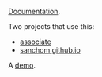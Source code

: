 [Documentation](https://pkgs.racket-lang.org/package/pollen-citations-mcgill).

Two projects that use this:
* [associate](https://github.com/sanchom/associate)
* [sanchom.github.io](https://github.com/sanchom/sanchom.github.io)

A [demo](https://citations-demo.herokuapp.com/).
